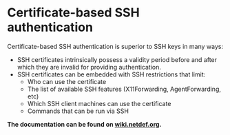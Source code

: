 # Certificate-based SSH authentication

Certificate-based SSH authentication is superior to SSH keys in many ways:

* SSH certificates intrinsically possess a validity period before and after which they are invalid for providing authentication.
* SSH certificates can be embedded with SSH restrictions that limit:
  * Who can use the certificate
  * The list of available SSH features (X11Forwarding, AgentForwarding, etc)
  * Which SSH client machines can use the certificate
  * Commands that can be run via SSH

**The documentation can be found on [wiki.netdef.org](https://wiki.netdef.org/display/NET/Certificate-based+SSH+authentication).**